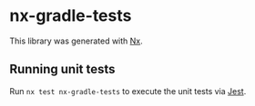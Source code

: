# nx-gradle-tests

This library was generated with [Nx](https://nx.dev).

## Running unit tests

Run `nx test nx-gradle-tests` to execute the unit tests via [Jest](https://jestjs.io).
